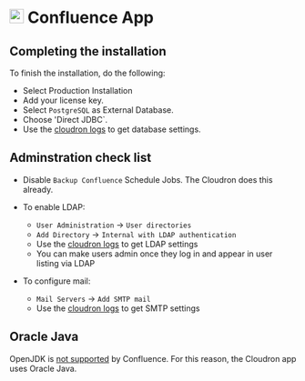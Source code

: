 # <img src="/documentation/img/confluence-logo.png" width="25px"> Confluence App

## Completing the installation

To finish the installation, do the following:

* Select Production Installation
* Add your license key.
* Select `PostgreSQL` as External Database.
* Choose 'Direct JDBC`.
* Use the [cloudron logs](https://git.cloudron.io/cloudron/cloudron-cli) to get database settings.

## Adminstration check list

* Disable `Backup Confluence` Schedule Jobs. The Cloudron does this already.

* To enable LDAP:

    * `User Administration` -> `User directories`
    * `Add Directory` -> `Internal with LDAP authentication`
    * Use the [cloudron logs](https://git.cloudron.io/cloudron/cloudron-cli) to get LDAP settings
    * You can make users admin once they log in and appear in user listing via LDAP

* To configure mail:

    * `Mail Servers` -> `Add SMTP mail`
    * Use the [cloudron logs](https://git.cloudron.io/cloudron/cloudron-cli) to get SMTP settings

## Oracle Java

OpenJDK is [not supported](https://confluence.atlassian.com/confkb/is-openjdk-supported-by-confluence-297667642.html)
by Confluence. For this reason, the Cloudron app uses Oracle Java.

